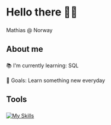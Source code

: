 <h1 align="left">Hello there 🧙‍♂️</h1>

###

<p align="left">Mathias @ Norway</p>

###

<h2 align="left">About me</h2>

###

<p align="left">📚 I'm currently learning: SQL<br><br>🎯 Goals: Learn something new everyday</p>



###

<h2 align="left">Tools</h2>

###

[![My Skills](https://skillicons.dev/icons?i=html,javascript,ts,css,tailwind,react,nextjs,nodejs,postgres,ps,figma)](https://skillicons.dev)

###
